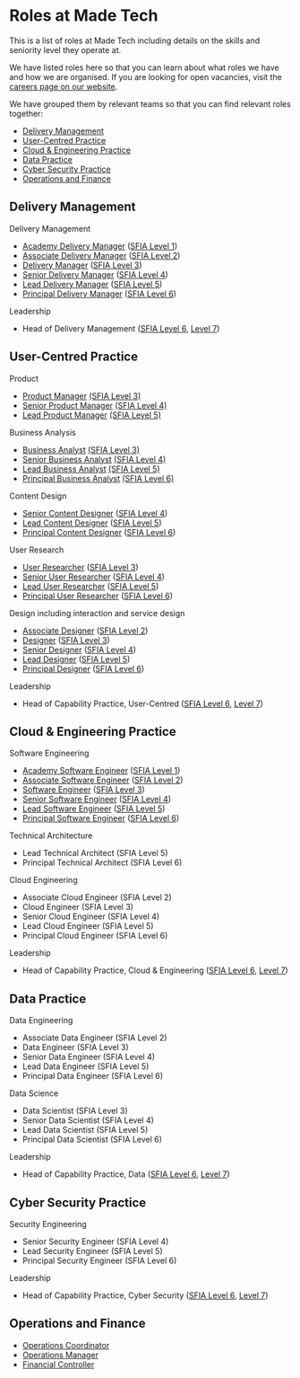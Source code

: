 # Roles at Made Tech

This is a list of roles at Made Tech including details on the skills and seniority level they operate at.

We have listed roles here so that you can learn about what roles we have and how we are organised. If you are looking for open vacancies, visit the [careers page on our website](https://madetech.com/careers).

We have grouped them by relevant teams so that you can find relevant roles together:

- [Delivery Management](#delivery-management)
- [User-Centred Practice](#user-centred-practice)
- [Cloud & Engineering Practice](#cloud--engineering-practice)
- [Data Practice](#data-practice)
- [Cyber Security Practice](#cyber-security-practice)
- [Operations and Finance](#operations-and-finance)

## Delivery Management

Delivery Management
- [Academy Delivery Manager](delivery_manager.md) ([SFIA Level 1](https://sfia-online.org/en/sfia-8/responsibilities/level-1))
- [Associate Delivery Manager](delivery_manager.md) ([SFIA Level 2](https://sfia-online.org/en/sfia-8/responsibilities/level-2))
- [Delivery Manager](delivery_manager.md) ([SFIA Level 3](https://sfia-online.org/en/sfia-8/responsibilities/level-3))
- [Senior Delivery Manager](delivery_manager.md) ([SFIA Level 4](https://sfia-online.org/en/sfia-8/responsibilities/level-4))
- [Lead Delivery Manager](delivery_manager.md) ([SFIA Level 5](https://sfia-online.org/en/sfia-8/responsibilities/level-5))
- [Principal Delivery Manager](delivery_principal.md) ([SFIA Level 6](https://sfia-online.org/en/sfia-8/responsibilities/level-6))

Leadership
- Head of Delivery Management ([SFIA Level 6](https://sfia-online.org/en/sfia-8/responsibilities/level-6), [Level 7](https://sfia-online.org/en/sfia-8/responsibilities/level-7))

## User-Centred Practice

Product
- [Product Manager](product_manager.md) [(SFIA Level 3)](https://sfia-online.org/en/legacy-sfia/sfia-7/skills/product-management)
- [Senior Product Manager](senior_product_manager.md) [(SFIA Level 4)](https://sfia-online.org/en/legacy-sfia/sfia-7/skills/product-management)
- [Lead Product Manager](lead_product_manager.md) [(SFIA Level 5)](https://sfia-online.org/en/legacy-sfia/sfia-7/skills/product-management)

Business Analysis
- [Business Analyst](business_analyst.md) [(SFIA Level 3)](https://sfia-online.org/en/legacy-sfia/sfia-7/skills/business-analysis)
- [Senior Business Analyst](senior_business_analyst.md) [(SFIA Level 4)](https://sfia-online.org/en/legacy-sfia/sfia-7/skills/business-analysis)
- [Lead Business Analyst](lead_business_analyst.md) [(SFIA Level 5)](https://sfia-online.org/en/legacy-sfia/sfia-7/skills/business-analysis)
- [Principal Business Analyst](Principal_Business_Analyst.md) [(SFIA Level 6)](https://sfia-online.org/en/legacy-sfia/sfia-7/skills/business-analysis)

Content Design
- [Senior Content Designer](senior_content_designer.md) ([SFIA Level 4](sfia/senior_content_designer.md))
- [Lead Content Designer](lead_content_designer.md) ([SFIA Level 5](sfia/lead_content_designer.md))
- [Principal Content Designer](ucd_principal.md) ([SFIA Level 6](sfia/ucd_principal.md))

User Research
- [User Researcher](user_researcher.md) ([SFIA Level 3](sfia/user_researcher.md))
- [Senior User Researcher](senior_user_researcher.md) ([SFIA Level 4](sfia/senior_user_researcher.md))
- [Lead User Researcher](lead_user_researcher.md) ([SFIA Level 5](sfia/lead_user_researcher.md))
- [Principal User Researcher](ucd_principal.md) ([SFIA Level 6](sfia/ucd_principal.md))

Design including interaction and service design
- [Associate Designer](associate_designer.md) ([SFIA Level 2](sfia/associate_designer.md))
- [Designer](designer.md) ([SFIA Level 3](sfia/designer.md))
- [Senior Designer](senior_designer.md) ([SFIA Level 4](sfia/senior_designer.md))
- [Lead Designer](lead_designer.md) ([SFIA Level 5](sfia/lead_designer.md))
- [Principal Designer](ucd_principal.md) ([SFIA Level 6](sfia/ucd_principal.md))

Leadership

- Head of Capability Practice, User-Centred ([SFIA Level 6](https://sfia-online.org/en/sfia-8/responsibilities/level-6), [Level 7](https://sfia-online.org/en/sfia-8/responsibilities/level-7))

## Cloud & Engineering Practice

Software Engineering
 - [Academy Software Engineer](academy_software_engineer.md) ([SFIA Level 1](sfia/academy_software_engineer.md))
 - [Associate Software Engineer](software_engineer_1.md) ([SFIA Level 2](sfia/software_engineer_1.md))
 - [Software Engineer](software_engineer_2.md) ([SFIA Level 3](sfia/software_engineer_2.md))
 - [Senior Software Engineer](senior_software_engineer.md) ([SFIA Level 4](sfia/senior_software_engineer.md))
 - [Lead Software Engineer](lead_software_engineer.md) ([SFIA Level 5](sfia/lead_software_engineer.md))
 - [Principal Software Engineer](principal_technologist.md) ([SFIA Level 6](sfia/principal_technologist.md))

Technical Architecture
 - Lead Technical Architect (SFIA Level 5)
 - Principal Technical Architect (SFIA Level 6)

Cloud Engineering
 - Associate Cloud Engineer (SFIA Level 2)
 - Cloud Engineer (SFIA Level 3)
 - Senior Cloud Engineer (SFIA Level 4)
 - Lead Cloud Engineer (SFIA Level 5)
 - Principal Cloud Engineer (SFIA Level 6)

Leadership

- Head of Capability Practice, Cloud & Engineering ([SFIA Level 6](https://sfia-online.org/en/sfia-8/responsibilities/level-6), [Level 7](https://sfia-online.org/en/sfia-8/responsibilities/level-7))

## Data Practice

Data Engineering
 - Associate Data Engineer (SFIA Level 2)
 - Data Engineer (SFIA Level 3)
 - Senior Data Engineer (SFIA Level 4)
 - Lead Data Engineer (SFIA Level 5)
 - Principal Data Engineer (SFIA Level 6)

Data Science
 - Data Scientist (SFIA Level 3)
 - Senior Data Scientist (SFIA Level 4)
 - Lead Data Scientist (SFIA Level 5)
 - Principal Data Scientist (SFIA Level 6)

Leadership

- Head of Capability Practice, Data ([SFIA Level 6](https://sfia-online.org/en/sfia-8/responsibilities/level-6), [Level 7](https://sfia-online.org/en/sfia-8/responsibilities/level-7))

## Cyber Security Practice

Security Engineering
 - Senior Security Engineer (SFIA Level 4)
 - Lead Security Engineer (SFIA Level 5)
 - Principal Security Engineer (SFIA Level 6)

Leadership

- Head of Capability Practice, Cyber Security ([SFIA Level 6](https://sfia-online.org/en/sfia-8/responsibilities/level-6), [Level 7](https://sfia-online.org/en/sfia-8/responsibilities/level-7))


## Operations and Finance

- [Operations Coordinator](operations_coordinator.md)
- [Operations Manager](operations_manager.md)
- [Financial Controller](financial_controller.md)

